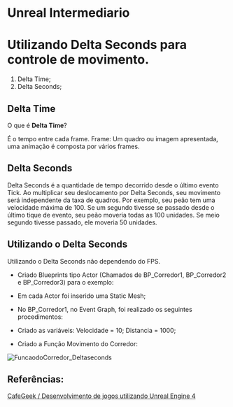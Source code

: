 # Unreal Intermediario

# Utilizando Delta Seconds para controle de movimento.

1. Delta Time;
1. Delta Seconds;

## Delta Time

O que é **Delta Time**?

É o tempo entre cada frame.
Frame: Um quadro ou imagem apresentada, uma animação é composta por vários frames.

## Delta Seconds

Delta Seconds é a quantidade de tempo decorrido desde o último evento Tick. Ao multiplicar seu deslocamento por Delta Seconds, seu movimento será independente da taxa de quadros.
Por exemplo, seu peão tem uma velocidade máxima de 100. Se um segundo tivesse se passado desde o último tique de evento, seu peão moveria todas as 100 unidades. Se meio segundo tivesse passado, ele moveria 50 unidades.

## Utilizando o Delta Seconds

Utilizando o Delta Seconds não dependendo do FPS.

- Criado Blueprints tipo Actor (Chamados de BP_Corredor1, BP_Corredor2 e BP_Corredor3) para o exemplo:

- Em cada Actor foi inserido uma Static Mesh;

- No BP_Corredor1, no Event Graph, foi realizado os seguintes procedimentos:

- Criado as variáveis:
Velocidade = 10;
Distancia = 1000;

- Criado a Função Movimento do Corredor:

![FuncaodoCorredor_Deltaseconds](Imagens/FuncaodoCorredor_Deltaseconds.jpg)


## Referências:

[CafeGeek / Desenvolvimento de jogos utilizando Unreal Engine 4](https://myerco.github.io/CafeGeek/ue4_blueprint/comunicacao_entre_blueprint.html#5)
